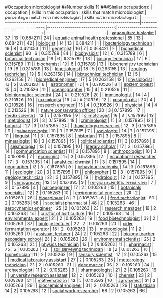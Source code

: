 #Occupation microbiologist
##Number skills 19
###Similar occupations:
| occupation                                                                  |   skills in this occupation |   skills that match microbiologist |   percentage match with microbiologist |   skills not in microbiologist |
|:----------------------------------------------------------------------------|----------------------------:|-----------------------------------:|---------------------------------------:|-------------------------------:|
| [aquaculture biologist](aquaculture_biologist.md)                           |                          37 |                                 13 |                               0.684211 |                             24 |
| [aquatic animal health professional](aquatic_animal_health_professional.md) |                          55 |                                 13 |                               0.684211 |                             42 |
| [biologist](biologist.md)                                                   |                          14 |                                 13 |                               0.684211 |                              1 |
| [bacteriology technician](bacteriology_technician.md)                       |                          19 |                                  8 |                               0.421053 |                             11 |
| [geneticist](geneticist.md)                                                 |                          16 |                                  7 |                               0.368421 |                              9 |
| [biomedical scientist](biomedical_scientist.md)                             |                          90 |                                  6 |                               0.315789 |                             84 |
| [biophysicist](biophysicist.md)                                             |                          12 |                                  6 |                               0.315789 |                              6 |
| [botanical technician](botanical_technician.md)                             |                          19 |                                  6 |                               0.315789 |                             13 |
| [biology technician](biology_technician.md)                                 |                          17 |                                  6 |                               0.315789 |                             11 |
| [biochemist](biochemist.md)                                                 |                          19 |                                  6 |                               0.315789 |                             13 |
| [biochemistry technician](biochemistry_technician.md)                       |                          19 |                                  6 |                               0.315789 |                             13 |
| [kinesiologist](kinesiologist.md)                                           |                          18 |                                  5 |                               0.263158 |                             13 |
| [zoology technician](zoology_technician.md)                                 |                          19 |                                  5 |                               0.263158 |                             14 |
| [biotechnical technician](biotechnical_technician.md)                       |                          12 |                                  5 |                               0.263158 |                              7 |
| [biomedical engineer](biomedical_engineer.md)                               |                          17 |                                  5 |                               0.263158 |                             12 |
| [physiologist](physiologist.md)                                             |                          13 |                                  5 |                               0.263158 |                              8 |
| [astronomer](astronomer.md)                                                 |                          12 |                                  4 |                               0.210526 |                              8 |
| [epidemiologist](epidemiologist.md)                                         |                          15 |                                  4 |                               0.210526 |                             11 |
| [oceanographer](oceanographer.md)                                           |                          15 |                                  4 |                               0.210526 |                             11 |
| [bioinformatics scientist](bioinformatics_scientist.md)                     |                          24 |                                  4 |                               0.210526 |                             20 |
| [immunologist](immunologist.md)                                             |                          14 |                                  4 |                               0.210526 |                             10 |
| [toxicologist](toxicologist.md)                                             |                          16 |                                  4 |                               0.210526 |                             12 |
| [cosmologist](cosmologist.md)                                               |                          20 |                                  4 |                               0.210526 |                             16 |
| [research engineer](research_engineer.md)                                   |                          13 |                                  4 |                               0.210526 |                              9 |
| [physicist](physicist.md)                                                   |                          14 |                                  4 |                               0.210526 |                             10 |
| [nature conservation officer](nature_conservation_officer.md)               |                          20 |                                  3 |                               0.157895 |                             17 |
| [media scientist](media_scientist.md)                                       |                          12 |                                  3 |                               0.157895 |                              9 |
| [climatologist](climatologist.md)                                           |                          16 |                                  3 |                               0.157895 |                             13 |
| [metrologist](metrologist.md)                                               |                          21 |                                  3 |                               0.157895 |                             18 |
| [criminologist](criminologist.md)                                           |                          15 |                                  3 |                               0.157895 |                             12 |
| [botanist](botanist.md)                                                     |                          27 |                                  3 |                               0.157895 |                             24 |
| [thanatology researcher](thanatology_researcher.md)                         |                          12 |                                  3 |                               0.157895 |                              9 |
| [palaeontologist](palaeontologist.md)                                       |                          10 |                                  3 |                               0.157895 |                              7 |
| [sociologist](sociologist.md)                                               |                          14 |                                  3 |                               0.157895 |                             11 |
| [linguist](linguist.md)                                                     |                          11 |                                  3 |                               0.157895 |                              8 |
| [historian](historian.md)                                                   |                          11 |                                  3 |                               0.157895 |                              8 |
| [mineralogist](mineralogist.md)                                             |                          18 |                                  3 |                               0.157895 |                             15 |
| [political scientist](political_scientist.md)                               |                          11 |                                  3 |                               0.157895 |                              8 |
| [seismologist](seismologist.md)                                             |                          13 |                                  3 |                               0.157895 |                             10 |
| [literary scholar](literary_scholar.md)                                     |                          17 |                                  3 |                               0.157895 |                             14 |
| [communication scientist](communication_scientist.md)                       |                          11 |                                  3 |                               0.157895 |                              8 |
| [anthropologist](anthropologist.md)                                         |                          10 |                                  3 |                               0.157895 |                              7 |
| [economist](economist.md)                                                   |                          15 |                                  3 |                               0.157895 |                             12 |
| [educational researcher](educational_researcher.md)                         |                          17 |                                  3 |                               0.157895 |                             14 |
| [analytical chemist](analytical_chemist.md)                                 |                          17 |                                  3 |                               0.157895 |                             14 |
| [geographer](geographer.md)                                                 |                          12 |                                  3 |                               0.157895 |                              9 |
| [behavioural scientist](behavioural_scientist.md)                           |                          14 |                                  3 |                               0.157895 |                             11 |
| [geologist](geologist.md)                                                   |                          20 |                                  3 |                               0.157895 |                             17 |
| [philosopher](philosopher.md)                                               |                          12 |                                  3 |                               0.157895 |                              9 |
| [geology technician](geology_technician.md)                                 |                          22 |                                  3 |                               0.157895 |                             19 |
| [hydrologist](hydrologist.md)                                               |                          12 |                                  3 |                               0.157895 |                              9 |
| [demographer](demographer.md)                                               |                          12 |                                  3 |                               0.157895 |                              9 |
| [religion scientific researcher](religion_scientific_researcher.md)         |                           7 |                                  3 |                               0.157895 |                              4 |
| [nanoengineer](nanoengineer.md)                                             |                          17 |                                  2 |                               0.105263 |                             15 |
| [botanicals specialist](botanicals_specialist.md)                           |                          12 |                                  2 |                               0.105263 |                             10 |
| [environmental engineer](environmental_engineer.md)                         |                          28 |                                  2 |                               0.105263 |                             26 |
| [bioengineer](bioengineer.md)                                               |                           8 |                                  2 |                               0.105263 |                              6 |
| [food technologist](food_technologist.md)                                   |                          60 |                                  2 |                               0.105263 |                             58 |
| [specialist pharmacist](specialist_pharmacist.md)                           |                          48 |                                  2 |                               0.105263 |                             46 |
| [aerodynamics engineer](aerodynamics_engineer.md)                           |                          25 |                                  2 |                               0.105263 |                             23 |
| [research manager](research_manager.md)                                     |                          16 |                                  2 |                               0.105263 |                             14 |
| [curator of horticulture](curator_of_horticulture.md)                       |                          16 |                                  2 |                               0.105263 |                             14 |
| [environmental expert](environmental_expert.md)                             |                          21 |                                  2 |                               0.105263 |                             19 |
| [food biotechnologist](food_biotechnologist.md)                             |                          39 |                                  2 |                               0.105263 |                             37 |
| [biology lecturer](biology_lecturer.md)                                     |                          22 |                                  2 |                               0.105263 |                             20 |
| [cider fermentation operator](cider_fermentation_operator.md)               |                          15 |                                  2 |                               0.105263 |                             13 |
| [meteorologist](meteorologist.md)                                           |                          11 |                                  2 |                               0.105263 |                              9 |
| [assistant lecturer](assistant_lecturer.md)                                 |                          24 |                                  2 |                               0.105263 |                             22 |
| [biology teacher secondary school](biology_teacher_secondary_school.md)     |                          28 |                                  2 |                               0.105263 |                             26 |
| [environmental scientist](environmental_scientist.md)                       |                          26 |                                  2 |                               0.105263 |                             24 |
| [physics technician](physics_technician.md)                                 |                          13 |                                  2 |                               0.105263 |                             11 |
| [pharmacist](pharmacist.md)                                                 |                          75 |                                  2 |                               0.105263 |                             73 |
| [soil surveying technician](soil_surveying_technician.md)                   |                          18 |                                  2 |                               0.105263 |                             16 |
| [biometrician](biometrician.md)                                             |                          11 |                                  2 |                               0.105263 |                              9 |
| [sensory scientist](sensory_scientist.md)                                   |                          17 |                                  2 |                               0.105263 |                             15 |
| [medical laboratory assistant](medical_laboratory_assistant.md)             |                          27 |                                  2 |                               0.105263 |                             25 |
| [meteorology technician](meteorology_technician.md)                         |                          23 |                                  2 |                               0.105263 |                             21 |
| [cider master](cider_master.md)                                             |                          36 |                                  2 |                               0.105263 |                             34 |
| [archaeologist](archaeologist.md)                                           |                          11 |                                  2 |                               0.105263 |                              9 |
| [pharmacologist](pharmacologist.md)                                         |                          21 |                                  2 |                               0.105263 |                             19 |
| [university research assistant](university_research_assistant.md)           |                          12 |                                  2 |                               0.105263 |                             10 |
| [chemist](chemist.md)                                                       |                          23 |                                  2 |                               0.105263 |                             21 |
| [mathematician](mathematician.md)                                           |                          12 |                                  2 |                               0.105263 |                             10 |
| [agronomist](agronomist.md)                                                 |                          31 |                                  2 |                               0.105263 |                             29 |
| [biochemical engineer](biochemical_engineer.md)                             |                          31 |                                  2 |                               0.105263 |                             29 |
| [statistician](statistician.md)                                             |                          14 |                                  2 |                               0.105263 |                             12 |
| [social work researcher](social_work_researcher.md)                         |                          68 |                                  2 |                               0.105263 |                             66 |
